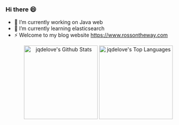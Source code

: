 ### Hi there 😄

<!--
**jqdelove/jqdelove** is a ✨ _special_ ✨ repository because its `README.md` (this file) appears on your GitHub profile.

Here are some ideas to get you started:

-->

- 🔭 I’m currently working on Java web
- 🌱 I’m currently learning elasticsearch
- ⚡ Welcome to my blog website https://www.rossontheway.com
<!-- - 👯 I’m looking to collaborate on ... --> 
<!-- - 🤔 I’m looking for help with ... -->
<!-- - 💬 Ask me about ...
- 📫 How to reach me: ...
- 😄 Pronouns: ...
- ⚡ Fun fact: ...
--> 

<diV>
  <div align="center">
    <div class="site-intro-img" style="background-image: url(https://source.unsplash.com/random/1600x500)"></div>
    <a href="#"><img alt="jqdelove's Github Stats" src="https://github-readme-stats.vercel.app/api?username=jqdelove&show_icons=true&include_all_commits=true&count_private=true&theme=react&hide_border=true&bg_color=0D1117&title_color=5ce1e6&icon_color=5ce1e6" height="200"/></a>
    <a href="#"><img alt="jqdelove's Top Languages" src="https://github-readme-stats.vercel.app/api/top-langs/?username=jqdelove&langs_count=10&layout=compact&theme=react&hide_border=true&bg_color=0D1117&title_color=5ce1e6&icon_color=5ce1e6" height="200"/></a>
  <div> 
</div>
<br />
